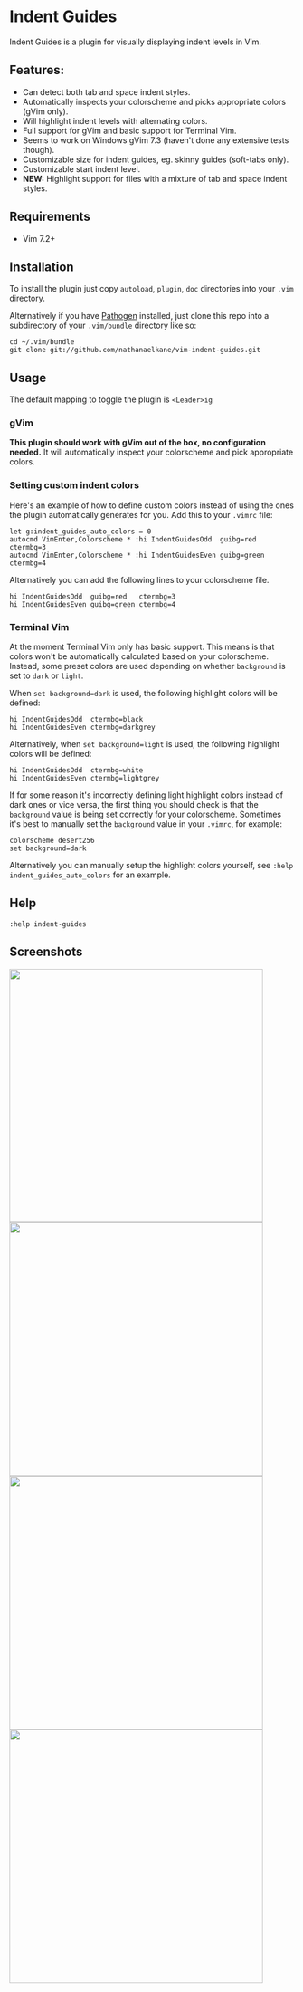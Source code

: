 # Indent Guides
Indent Guides is a plugin for visually displaying indent levels in Vim.

## Features:
* Can detect both tab and space indent styles.
* Automatically inspects your colorscheme and picks appropriate colors (gVim only).
* Will highlight indent levels with alternating colors.
* Full support for gVim and basic support for Terminal Vim.
* Seems to work on Windows gVim 7.3 (haven't done any extensive tests though).
* Customizable size for indent guides, eg. skinny guides (soft-tabs only).
* Customizable start indent level.
* **NEW:** Highlight support for files with a mixture of tab and space indent styles.

## Requirements
* Vim 7.2+

## Installation
To install the plugin just copy `autoload`, `plugin`, `doc` directories into your `.vim` directory.

Alternatively if you have [Pathogen](http://www.vim.org/scripts/script.php?script_id=2332) installed, just clone this repo into a subdirectory of your `.vim/bundle` directory like so:

    cd ~/.vim/bundle
    git clone git://github.com/nathanaelkane/vim-indent-guides.git

## Usage
The default mapping to toggle the plugin is `<Leader>ig`

### gVim
**This plugin should work with gVim out of the box, no configuration needed.** It will automatically inspect your colorscheme and pick appropriate colors.

### Setting custom indent colors
Here's an example of how to define custom colors instead of using the ones the plugin automatically generates for you. Add this to your `.vimrc` file:

    let g:indent_guides_auto_colors = 0
    autocmd VimEnter,Colorscheme * :hi IndentGuidesOdd  guibg=red   ctermbg=3
    autocmd VimEnter,Colorscheme * :hi IndentGuidesEven guibg=green ctermbg=4

Alternatively you can add the following lines to your colorscheme file.

    hi IndentGuidesOdd  guibg=red   ctermbg=3
    hi IndentGuidesEven guibg=green ctermbg=4

### Terminal Vim
At the moment Terminal Vim only has basic support. This means is that colors won't be automatically calculated based on your colorscheme. Instead, some preset colors are used depending on whether `background` is set to `dark` or `light`.

When `set background=dark` is used, the following highlight colors will be defined:

    hi IndentGuidesOdd  ctermbg=black
    hi IndentGuidesEven ctermbg=darkgrey

Alternatively, when `set background=light` is used, the following highlight colors will be defined:

    hi IndentGuidesOdd  ctermbg=white
    hi IndentGuidesEven ctermbg=lightgrey

If for some reason it's incorrectly defining light highlight colors instead of dark ones or vice versa, the first thing you should check is that the `background` value is being set correctly for your colorscheme. Sometimes it's best to manually set the `background` value in your `.vimrc`, for example:

    colorscheme desert256
    set background=dark

Alternatively you can manually setup the highlight colors yourself, see `:help indent_guides_auto_colors` for an example.

## Help
`:help indent-guides`

## Screenshots
<img src="http://i.imgur.com/ONgoj.png" width="448" height="448" alt="" />
<img src="http://i.imgur.com/7tMBl.png" width="448" height="448" alt="" />
<img src="http://i.imgur.com/EvrqK.png" width="448" height="448" alt="" />
<img src="http://i.imgur.com/hHqp2.png" width="448" height="448" alt="" />
